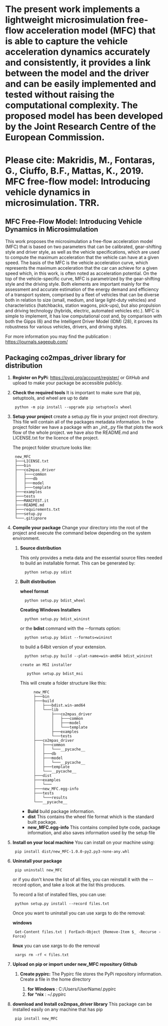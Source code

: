 # The present work implements a lightweight microsimulation free-flow acceleration model (MFC) that is able to capture the vehicle acceleration dynamics accurately and consistently, it provides a link between the model and the driver and can be easily implemented and tested without raising the computational complexity. The proposed model has been developed by the Joint Research Centre of the European Commission. 

# Please cite: Makridis, M., Fontaras, G., Ciuffo, B.F., Mattas, K., 2019. MFC free-flow model: Introducing vehicle dynamics in microsimulation. TRR.

## MFC Free-Flow Model: Introducing Vehicle Dynamics in Microsimulation

This work proposes the microsimulation a free-flow acceleration model (MFC) 
that is based on two parameters that can be calibrated, gear-shifting style and 
driver style, as well as the vehicle specifications, which are used to compute 
the maximum acceleration that the vehicle can have at a given speed. The basis 
of the MFC is the vehicle acceleration curve, which represents the maximum 
acceleration that the car can achieve for a given speed which, in this work, 
is often noted as acceleration potential. On the top of the vehicle-specific curve, 
MFC is parametrized by the gear-shifting style and the driving style. Both elements 
are important mainly for the assessment and accurate estimation of the energy 
demand and efficiency of a transport system, comprised by a fleet of vehicles 
that can be diverse both in relation to size (small, medium, and large light-duty
 vehicles) and characteristics (hatchbacks, station wagons, pick-ups), but also 
 propulsion and driving technology (hybrids, electric, automated vehicles etc.). 
 MFC is simple to implement, it has low computational cost and, by comparison 
 with both the Gipps (6) and the Intelligent Driver Model (IDM) (28), it proves 
 its robustness for various vehicles, drivers, and driving styles.
 
For more information you may find the publication :
https://journals.sagepub.com/ 


## Packaging co2mpas_driver library for distribution
<!--move them to CONTRIBUTING.md -->

1. **Register on PyPi**: https://pypi.org/account/register/ or GitHub and upload 
    to make your package be accessible publicly.
    
2. **Check the required tools**
    It is important to make sure that pip, setuptools, and wheel are up to date      
    
        python -m pip install --upgrade pip setuptools wheel
        
3. **Setup your project**
    create a setup.py file in your project root directory. This file will contain
    all of the packages metadata information. In the project folder we have
    a package with an \__init__.py file that plots the work flow of the whole 
    project. we have also the README.md and LICENSE.txt for the licence of the
    project.
    
    The project folder structure looks like: 
    
        new_MFC
        ├───LICENSE.txt
        ├───bin
        ├───co2mpas_driver
        │   ├───common
        │   ├───db
        │   ├───model
        │   ├───template
        ├───examples
        ├───tests
        ├───MANIFEST.it
        ├───README.md
        ├───requirements.txt
        ├───setup.py
        └───.gitignore

4. **Compile your package**
   Change your directory into the root of the project and execute the command below
   depending on the system environment.
   
   1. **Source distribution**
   
        This only provides a meta data and the essential source files needed 
        to build an installable format. This can be generated by:
        
            python setup.py sdist
   
   2. **Built distribution**
         
         **wheel format**
         
            python setup.py bdist_wheel
            
         **Creating Windows Installers**
            
            python setup.py bdist_wininst
            
         or the **bdist** command with the --formats option:
         
            python setup.py bdist --formats=wininst
            
         to build a 64bit version of your extension.
         
            python setup.py build --plat-name=win-amd64 bdist_wininst
          
          create an MSI installer
          
             python setup.py bdist_msi
            
         This will create a folder structure like this:

                new_MFC
                ├───bin
                ├───build
                │   ├───bdist.win-amd64
                │   └───lib
                │       ├───co2mpas_driver
                │       │   ├───common
                │       │   ├───model
                │       │   └───template
                │       ├───examples
                │       └───tests
                ├───co2mpas_driver
                │   ├───common
                │   │   └───__pycache__
                │   ├───db
                │   ├───model
                │   │   └───__pycache__
                │   ├───template
                │   └───__pycache__
                ├───dist
                ├───examples
                │   └───
                ├───new_MFC.egg-info
                ├───tests
                │   └───results
                └───__pycache__
            
         * **Build** build package information.
         * **dist** This contains the wheel file format which is the standard 
            built package.
         * **new_MFC.egg-info** This contains compiled byte code, package 
            information, and also saves information used by the setup file
 
5. **Install on your local machine**
    You can install on your machine using:
    
        pip install dist/new_MFC-1.0.0-py2.py3-none-any.whl
        
6. **Uninstall your package**

        pip uninstall new_MFC
        
   or if you don't know the list of all files, you can reinstall it with the
   --record option, and take a look at the list this produces.
   
   To record a list of installed files, you can use:
   
        python setup.py install --record files.txt
        
   Once you want to uninstall you can use xargs to do the removal:
   
   **windows**
   
        Get-Content files.txt | ForEach-Object {Remove-Item $_ -Recurse -Force}
        
   **linux** you can use xargs to do the removal
   
        xargs rm -rf < files.txt

7. **Upload on pip or import under new_MFC repository Github**

    1. **Create pypirc:** The Pypirc file stores the PyPi repository information. 
    Create a file in the home directory
    
        1. **for Windows** :  C:/Users/UserName/.pypirc
        2. **for** ***nix** :   ~/.pypirc  

8. **download and Install co2mpas_driver library**
    This package can be installed easily on any machine that has pip
    
        pip install new_MFC 

[1]: https://ljvmiranda921.github.io/notebook/2018/06/21/precommits-using-black-and-flake8/
[2]: https://black.readthedocs.io/                   